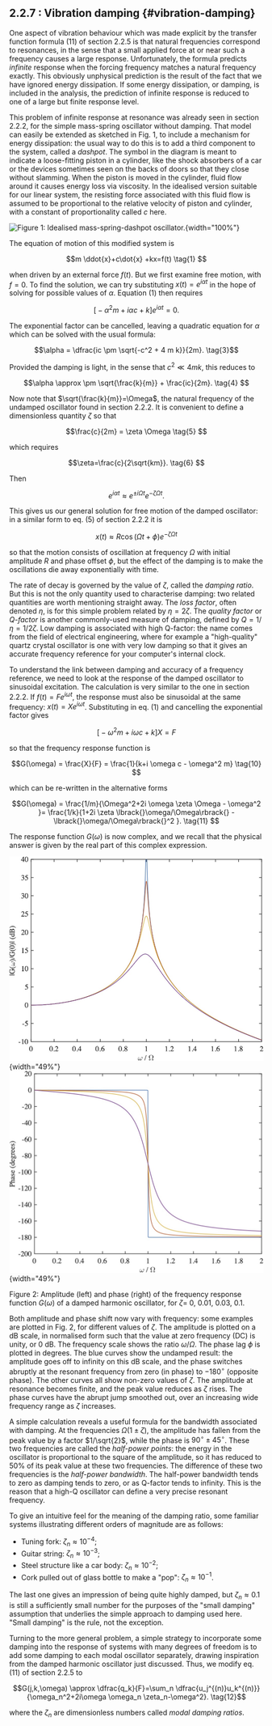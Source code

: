 ## 2.2.7 : Vibration damping {#vibration-damping}

One aspect of vibration behaviour which was made explicit by the
transfer function formula (11) of section 2.2.5 is that natural
frequencies correspond to resonances, in the sense that a small applied
force at or near such a frequency causes a large response.
Unfortunately, the formula predicts *infinite* response when the forcing
frequency matches a natural frequency exactly. This obviously unphysical
prediction is the result of the fact that we have ignored energy
dissipation. If some energy dissipation, or damping, is included in the
analysis, the prediction of infinite response is reduced to one of a
large but finite response level.

This problem of infinite response at resonance was already seen in
section 2.2.2, for the simple mass-spring oscillator without damping.
That model can easily be extended as sketched in Fig. 1, to include a
mechanism for energy dissipation: the usual way to do this is to add a
third component to the system, called a *dashpot*. The symbol in the
diagram is meant to indicate a loose-fitting piston in a cylinder, like
the shock absorbers of a car or the devices sometimes seen on the backs
of doors so that they close without slamming. When the piston is moved
in the cylinder, fluid flow around it causes energy loss via viscosity.
In the idealised version suitable for our linear system, the resisting
force associated with this fluid flow is assumed to be proportional to
the relative velocity of piston and cylinder, with a constant of
proportionality called $c$ here.

![Figure 1: Idealised mass-spring-dashpot
oscillator.](uploads/2020/08/mass_spring_dashpot_plot-1-1024x768.jpg){width="100%"}

The equation of motion of this modified system is

$$m \ddot{x}+c\dot{x} +kx=f(t) \tag{1} $$

when driven by an external force $f(t)$. But we first examine free
motion, with $f=0$. To find the solution, we can try substituting
$x(t)=e^{i \alpha t}$ in the hope of solving for possible values of
$\alpha$. Equation (1) then requires

$$\lbrack{}-\alpha^2 m +i \alpha c + k\rbrack{} e^{i \alpha t} =0. \tag{2}
$$

The exponential factor can be cancelled, leaving a quadratic equation
for $\alpha$ which can be solved with the usual formula:

$$\alpha = \dfrac{ic \pm \sqrt{-c^2 + 4 m k}}{2m}. \tag{3}$$

Provided the damping is light, in the sense that $c^2 \ll 4mk$, this
reduces to

$$\alpha \approx \pm \sqrt{\frac{k}{m}} + \frac{ic}{2m}.
\tag{4} $$

Now note that $\sqrt{\frac{k}{m}}=\Omega$, the natural frequency of
the undamped oscillator found in section 2.2.2. It is convenient to
define a dimensionless quantity $\zeta$ so that

$$\frac{c}{2m} = \zeta \Omega \tag{5} $$

which requires

$$\zeta=\frac{c}{2\sqrt{km}}. \tag{6} $$

Then

$$e^{i \alpha t} \approx e^{\pm i \Omega t} e^{-\zeta \Omega
t}. \tag{7} $$

This gives us our general solution for free motion of the damped
oscillator: in a similar form to eq. (5) of section 2.2.2 it is

$$x(t) \approx R \cos(\Omega t + \phi) e^{-\zeta \Omega t}
\tag{8} $$

so that the motion consists of oscillation at frequency $\Omega$ with
initial amplitude $R$ and phase offset $\phi$, but the effect of
the damping is to make the oscillations die away exponentially with
time.

The rate of decay is governed by the value of $\zeta$, called the
*damping ratio*. But this is not the only quantity used to characterise
damping: two related quantities are worth mentioning straight away. The
*loss factor*, often denoted $\eta$, is for this simple problem
related by $\eta=2\zeta$. The *quality factor* or *Q-factor* is
another commonly-used measure of damping, defined by
$Q=1/\eta=1/2\zeta$. Low damping is associated with high Q-factor:
the name comes from the field of electrical engineering, where for
example a "high-quality" quartz crystal oscillator is one with very low
damping so that it gives an accurate frequency reference for your
computer's internal clock.

To understand the link between damping and accuracy of a frequency
reference, we need to look at the response of the damped oscillator to
sinusoidal excitation. The calculation is very similar to the one in
section 2.2.2. If $f(t)=F e^{i \omega t}$, the response must also be
sinusoidal at the same frequency: $x(t) = Xe^{i \omega t}$.
Substituting in eq. (1) and cancelling the exponential factor gives

$$\lbrack{}-\omega^2 m + i \omega c +k\rbrack{}X=F \tag{9}$$

so that the frequency response function is

$$G(\omega) = \frac{X}{F} = \frac{1}{k+i \omega c - \omega^2 m}
\tag{10} $$

which can be re-written in the alternative forms

$$G(\omega) = \frac{1/m}{\Omega^2+2i \omega \zeta \Omega -
\omega^2 }= \frac{1/k}{1+2i \zeta \lbrack{}\omega/\Omega\rbrack{} -
\lbrack{}\omega/\Omega\rbrack{}^2 }. \tag{11} $$

The response function $G(\omega)$ is now complex, and we recall that
the physical answer is given by the real part of this complex
expression.

![](uploads/2020/08/case_a_plot1.jpg){width="49%"}
![](uploads/2020/08/case_a_plot2.jpg){width="49%"}

Figure 2: Amplitude (left) and phase (right) of the frequency response
function $G(\omega)$ of a damped harmonic oscillator, for $\zeta=$ 0, 0.01, 0.03, 0.1.

Both amplitude and phase shift now vary with frequency: some examples
are plotted in Fig. 2, for different values of $\zeta$. The amplitude
is plotted on a dB scale, in normalised form such that the value at zero
frequency (DC) is unity, or 0 dB. The frequency scale shows the ratio
$\omega/\Omega$. The phase lag $\phi$ is plotted in degrees. The
blue curves show the undamped result: the amplitude goes off to infinity
on this dB scale, and the phase switches abruptly at the resonant
frequency from zero (in phase) to $-180^\circ$ (opposite phase). The
other curves all show non-zero values of $\zeta$. The amplitude at
resonance becomes finite, and the peak value reduces as $\zeta$
rises. The phase curves have the abrupt jump smoothed out, over an
increasing wide frequency range as $\zeta$ increases.

A simple calculation reveals a useful formula for the bandwidth
associated with damping. At the frequencies $\Omega(1 \pm \zeta)$,
the amplitude has fallen from the peak value by a factor
$1/\sqrt{2}$, while the phase is $90^\circ \pm 45^\circ$.
These two frequencies are called the *half-power points*: the energy in
the oscillator is proportional to the square of the amplitude, so it has
reduced to 50% of its peak value at these two frequencies. The
difference of these two frequencies is the *half-power bandwidth*. The
half-power bandwidth tends to zero as damping tends to zero, or as
Q-factor tends to infinity. This is the reason that a high-Q oscillator
can define a very precise resonant frequency.

To give an intuitive feel for the meaning of the damping ratio, some
familiar systems illustrating different orders of magnitude are as
follows:

-   Tuning fork: $\zeta_n \approx 10^{-4}$;
-   Guitar string: $\zeta_n \approx 10^{-3}$;
-   Steel structure like a car body: $\zeta_n \approx 10^{-2}$;
-   Cork pulled out of glass bottle to make a "pop": $\zeta_n \approx
    10^{-1}$.

The last one gives an impression of being quite highly damped, but
$\zeta_n \approx 0.1$ is still a sufficiently small number for the
purposes of the "small damping" assumption that underlies the simple
approach to damping used here. "Small damping" is the rule, not the
exception.

Turning to the more general problem, a simple strategy to incorporate
some damping into the response of systems with many degrees of freedom
is to add some damping to each modal oscillator separately, drawing
inspiration from the damped harmonic oscillator just discussed. Thus, we
modify eq. (11) of section 2.2.5 to

$$G(j,k,\omega) \approx \dfrac{q_k}{F}=\sum_n
\dfrac{u_j^{(n)}u_k^{(n)}}{\omega_n^2+2i\omega \omega_n
\zeta_n-\omega^2}. \tag{12}$$

where the $\zeta_n$ are dimensionless numbers called *modal damping
ratios*.

